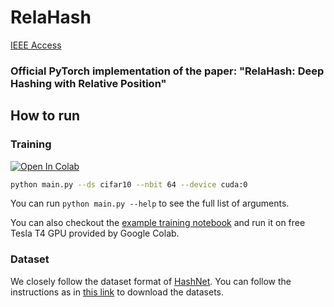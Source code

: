 # RelaHash

[IEEE Access](https://ieeexplore.ieee.org/document/10076458)

### Official PyTorch implementation of the paper: "RelaHash: Deep Hashing with Relative Position"

## How to run

### Training

<a target="_blank" href="https://colab.research.google.com/github/thaiminhpv/RelaHash/blob/master/training_example_colab.ipynb">
  <img src="https://colab.research.google.com/assets/colab-badge.svg" alt="Open In Colab"/>
</a>

```bash
python main.py --ds cifar10 --nbit 64 --device cuda:0 
```

You can run `python main.py --help` to see the full list of arguments.

You can also checkout the [example training notebook](./training_example_colab.ipynb) and run it on free Tesla T4 GPU provided by Google Colab.

### Dataset

We closely follow the dataset format of [HashNet](https://github.com/thuml/HashNet). You can follow the instructions as in [this link](https://github.com/swuxyj/DeepHash-pytorch) to download the datasets.
